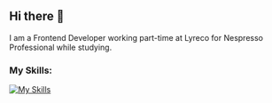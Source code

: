 ## Hi there 👋
I am a Frontend Developer working part-time at Lyreco for Nespresso Professional while studying.


### My Skills:
[![My Skills](https://skillicons.dev/icons?i=html,css,js,react,tailwind,vite,jest,firebase,py,figma)](https://skillicons.dev)
